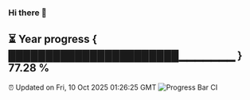 ### Hi there 👋
⏳ Year progress { ███████████████████████▁▁▁▁▁▁▁ } 77.28 %
---
⏰ Updated on Fri, 10 Oct 2025 01:26:25 GMT
![Progress Bar CI](https://github.com/liununu/liununu/workflows/Progress%20Bar%20CI/badge.svg)
